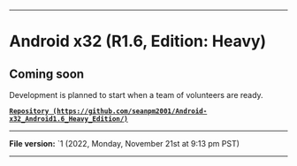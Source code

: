
***

# Android x32 (R1.6, Edition: Heavy)

## Coming soon

Development is planned to start when a team of volunteers are ready.

**[`Repository (https://github.com/seanpm2001/Android-x32_Android1.6_Heavy_Edition/)`](https://github.com/seanpm2001/Android-x64_Android1.6_Heavy_Edition/)**

***

**File version:** `1 (2022, Monday, November 21st at 9:13 pm PST)

***
